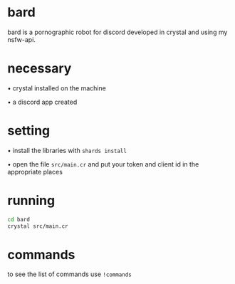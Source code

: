 # bard
bard is a pornographic robot for discord developed in crystal and using my nsfw-api.

# necessary 
• crystal installed on the machine 

• a discord app created 

# setting
• install the libraries with `shards install` 

• open the file `src/main.cr` and put your token and client id in the appropriate places

# running 
```bash
cd bard
crystal src/main.cr
```

# commands
to see the list of commands use `!commands` 
